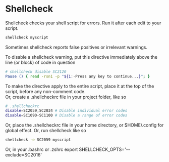 # Shellcheck

Shellcheck checks your shell script for errors. Run it after each edit
to your script.

``` bash
shellcheck myscript
```

Sometimes shellcheck reports false positives or irrelevant warnings.

To disable a shellcheck warning, put this directive immediately above
the line (or block) of code in question

``` bash
# shellcheck disable SC2120
Pause () { read -rsn1 -p "${1:-Press any key to continue...}"; }
```

To make the directive apply to the entire script, place it at the top of
the script, before any non-comment code.  
Or, create a .shellcheckrc file in your project folder, like so

``` bash
# .shellcheckrc
disable=SC2059,SC2034 # Disable individual error codes
disable=SC1090-SC1100 # Disable a range of error codes
```

Or, place the .shellcheckrc file in your home directory, or
\$HOME/.config for global effect. Or, run shellcheck like so

``` bash
shellcheck -e SC2059 myscript
```

Or, in your .bashrc or .zshrc export SHELLCHECK_OPTS='--exclude=SC2016'
